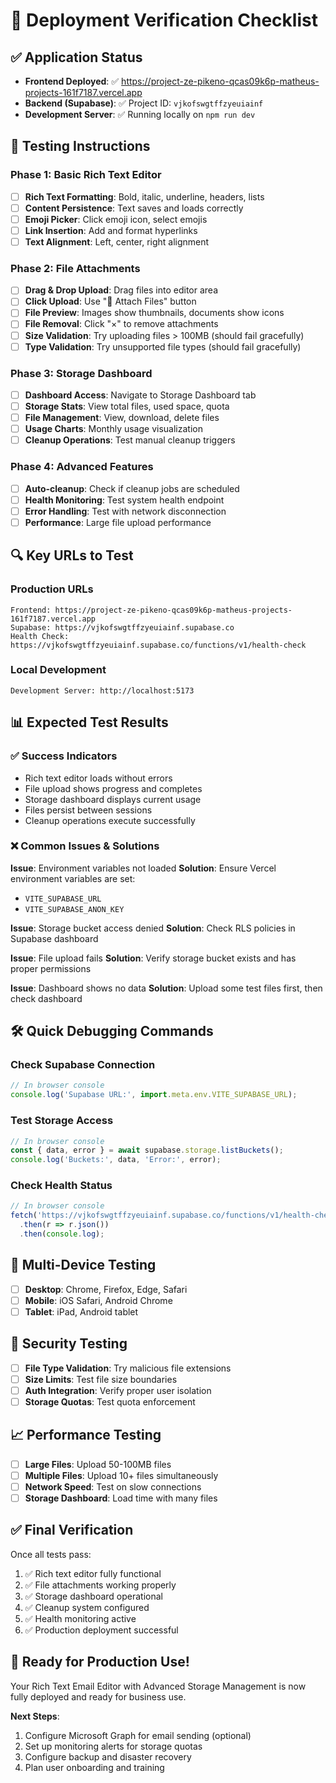 # 🚀 Deployment Verification Checklist

## ✅ Application Status
- **Frontend Deployed**: ✅ https://project-ze-pikeno-qcas09k6p-matheus-projects-161f7187.vercel.app
- **Backend (Supabase)**: ✅ Project ID: `vjkofswgtffzyeuiainf`
- **Development Server**: ✅ Running locally on `npm run dev`

## 🧪 Testing Instructions

### Phase 1: Basic Rich Text Editor
- [ ] **Rich Text Formatting**: Bold, italic, underline, headers, lists
- [ ] **Content Persistence**: Text saves and loads correctly
- [ ] **Emoji Picker**: Click emoji icon, select emojis
- [ ] **Link Insertion**: Add and format hyperlinks
- [ ] **Text Alignment**: Left, center, right alignment

### Phase 2: File Attachments
- [ ] **Drag & Drop Upload**: Drag files into editor area
- [ ] **Click Upload**: Use "📎 Attach Files" button
- [ ] **File Preview**: Images show thumbnails, documents show icons
- [ ] **File Removal**: Click "×" to remove attachments
- [ ] **Size Validation**: Try uploading files > 100MB (should fail gracefully)
- [ ] **Type Validation**: Try unsupported file types (should fail gracefully)

### Phase 3: Storage Dashboard
- [ ] **Dashboard Access**: Navigate to Storage Dashboard tab
- [ ] **Storage Stats**: View total files, used space, quota
- [ ] **File Management**: View, download, delete files
- [ ] **Usage Charts**: Monthly usage visualization
- [ ] **Cleanup Operations**: Test manual cleanup triggers

### Phase 4: Advanced Features
- [ ] **Auto-cleanup**: Check if cleanup jobs are scheduled
- [ ] **Health Monitoring**: Test system health endpoint
- [ ] **Error Handling**: Test with network disconnection
- [ ] **Performance**: Large file upload performance

## 🔍 Key URLs to Test

### Production URLs
```
Frontend: https://project-ze-pikeno-qcas09k6p-matheus-projects-161f7187.vercel.app
Supabase: https://vjkofswgtffzyeuiainf.supabase.co
Health Check: https://vjkofswgtffzyeuiainf.supabase.co/functions/v1/health-check
```

### Local Development
```
Development Server: http://localhost:5173
```

## 📊 Expected Test Results

### ✅ Success Indicators
- Rich text editor loads without errors
- File upload shows progress and completes
- Storage dashboard displays current usage
- Files persist between sessions
- Cleanup operations execute successfully

### ❌ Common Issues & Solutions

**Issue**: Environment variables not loaded
**Solution**: Ensure Vercel environment variables are set:
- `VITE_SUPABASE_URL`
- `VITE_SUPABASE_ANON_KEY`

**Issue**: Storage bucket access denied
**Solution**: Check RLS policies in Supabase dashboard

**Issue**: File upload fails
**Solution**: Verify storage bucket exists and has proper permissions

**Issue**: Dashboard shows no data
**Solution**: Upload some test files first, then check dashboard

## 🛠️ Quick Debugging Commands

### Check Supabase Connection
```javascript
// In browser console
console.log('Supabase URL:', import.meta.env.VITE_SUPABASE_URL);
```

### Test Storage Access
```javascript
// In browser console
const { data, error } = await supabase.storage.listBuckets();
console.log('Buckets:', data, 'Error:', error);
```

### Check Health Status
```javascript
// In browser console
fetch('https://vjkofswgtffzyeuiainf.supabase.co/functions/v1/health-check')
  .then(r => r.json())
  .then(console.log);
```

## 📱 Multi-Device Testing
- [ ] **Desktop**: Chrome, Firefox, Edge, Safari
- [ ] **Mobile**: iOS Safari, Android Chrome
- [ ] **Tablet**: iPad, Android tablet

## 🔐 Security Testing
- [ ] **File Type Validation**: Try malicious file extensions
- [ ] **Size Limits**: Test file size boundaries
- [ ] **Auth Integration**: Verify proper user isolation
- [ ] **Storage Quotas**: Test quota enforcement

## 📈 Performance Testing
- [ ] **Large Files**: Upload 50-100MB files
- [ ] **Multiple Files**: Upload 10+ files simultaneously
- [ ] **Network Speed**: Test on slow connections
- [ ] **Storage Dashboard**: Load time with many files

## ✅ Final Verification

Once all tests pass:
1. ✅ Rich text editor fully functional
2. ✅ File attachments working properly
3. ✅ Storage dashboard operational
4. ✅ Cleanup system configured
5. ✅ Health monitoring active
6. ✅ Production deployment successful

## 🎯 Ready for Production Use!

Your Rich Text Email Editor with Advanced Storage Management is now fully deployed and ready for business use.

**Next Steps**:
1. Configure Microsoft Graph for email sending (optional)
2. Set up monitoring alerts for storage quotas
3. Configure backup and disaster recovery
4. Plan user onboarding and training 